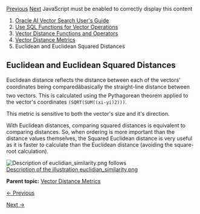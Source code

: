 [Previous](vector-distance-metrics.md) [Next](cosine-similarity.md)
JavaScript must be enabled to correctly display this content

  1. [Oracle AI Vector Search User's Guide](index.md)
  2. [Use SQL Functions for Vector Operations](use-sql-functions-vector-operations.md)
  3. [Vector Distance Functions and Operators](vector-distance-functions-and-operators.md)
  4. [Vector Distance Metrics](vector-distance-metrics.md)
  5. Euclidean and Euclidean Squared Distances

## Euclidean and Euclidean Squared Distances

Euclidean distance reflects the distance between each of the vectors'
coordinates being comparedâbasically the straight-line distance between two
vectors. This is calculated using the Pythagorean theorem applied to the
vector's coordinates `(SQRT(SUM((xi-yi)2)))`.

This metric is sensitive to both the vector's size and it's direction.

With Euclidean distances, comparing squared distances is equivalent to
comparing distances. So, when ordering is more important than the distance
values themselves, the Squared Euclidean distance is very useful as it is
faster to calculate than the Euclidean distance (avoiding the square-root
calculation).

  

![Description of euclidian_similarity.png
follows](https://docs.oracle.com/en/database/oracle/oracle-database/23/vecse/img/euclidian_similarity.png)  
[Description of the illustration
euclidian_similarity.png](img_text/euclidian_similarity.md)

  

**Parent topic:** [Vector Distance Metrics](vector-distance-metrics.md
"Measuring distances in a vector space is at the heart of identifying the most
relevant results for a given query vector. That process is very different from
the well-known keyword filtering in the relational database world.")


[← Previous](vector-distance-metrics.md)

[Next →](cosine-similarity.md)
